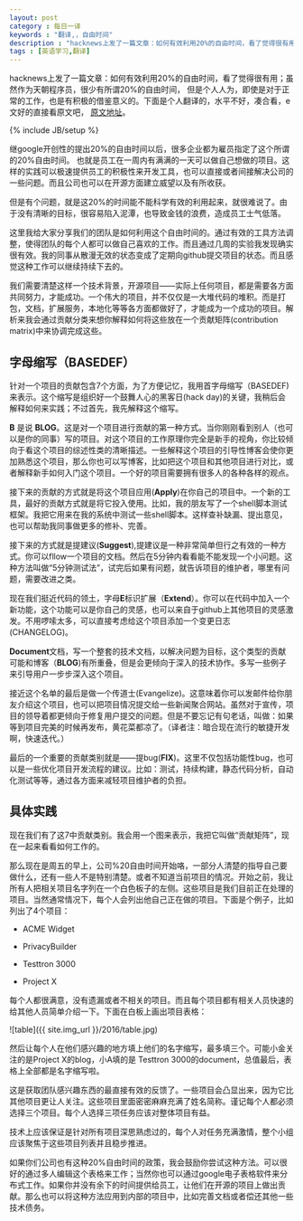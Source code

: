 ```yaml
---
layout: post
category : 每日一译 
keywords : "翻译,，自由时间"
description : "hacknews上发了一篇文章：如何有效利用20%的自由时间，看了觉得很有用；虽然作为天朝程序员，很少有所谓20%的自由时间，               但是个人人为，即使是对于正常的工作，也是有积极的借鉴意义的。下面是个人翻译的，水平不好，凑合看，e文好的直接看原文吧"
tags : [英语学习,翻译]
---
```


hacknews上发了一篇文章：如何有效利用20%的自由时间，看了觉得很有用；虽然作为天朝程序员，很少有所谓20%的自由时间，
但是个人人为，即使是对于正常的工作，也是有积极的借鉴意义的。下面是个人翻译的，水平不好，凑合看，e文好的直接看原文吧，
[原文地址](http://begriffs.com/posts/2016-01-29-making-twenty-percent-time-work.html)。
<!--break-->

{% include JB/setup %}


继google开创性的提出20%的自由时间以后，很多企业都为雇员指定了这个所谓的20%自由时间。
也就是员工在一周内有满满的一天可以做自己想做的项目。这样的实践可以极速提供员工的积极性来开发工具，也可以直接或者间接解决公司的一些问题。而且公司也可以在开源方面建立威望以及有所收获。


但是有个问题，就是这20%的时间能不能科学有效的利用起来，就很难说了。由于没有清晰的目标，很容易陷入泥潭，也导致金钱的浪费，造成员工士气低落。


这里我给大家分享我们的团队是如何利用这个自由时间的。通过有效的工具方法调整，使得团队的每个人都可以做自己喜欢的工作。而且通过几周的实验我发现确实很有效。我的同事从散漫无效的状态变成了定期向github提交项目的状态。而且感觉这种工作可以继续持续下去的。

    

我们需要清楚这样一个技术背景，开源项目——实际上任何项目，都是需要各方面共同努力，才能成功。一个伟大的项目，并不仅仅是一大堆代码的堆积。而是打包，文档，扩展服务，本地化等等各方面都做好了，才能成为一个成功的项目。解析来我会通过贡献分类来想你解释如何将这些放在一个贡献矩阵(contribution matrix)中来协调完成这些。

    

## 字母缩写（BASEDEF）


针对一个项目的贡献包含7个方面，为了方便记忆，我用首字母缩写（BASEDEF)来表示。这个缩写是组织好一个鼓舞人心的黑客日(hack day)的关键，我稍后会解释如何来实践；不过首先，我先解释这个缩写。 


**B** 是说 **BLOG**。这是对一个项目进行贡献的第一种方式。当你刚刚看到别人（也可以是你的同事）写的项目。对这个项目的工作原理你完全是新手的视角，你比较倾向于看这个项目的综述性类的清晰描述。一些解释这个项目的引导性博客会使你更加熟悉这个项目，那么你也可以写博客，比如把这个项目和其他项目进行对比，或者解释新手如何入门这个项目。一个好的项目需要拥有很多人的各种各样的观点。



接下来的贡献的方式就是将这个项目应用(**Apply**)在你自己的项目中。一个新的工具，最好的贡献方式就是将它投入使用。比如，我的朋友写了一个shell脚本测试框架。我把它用来在我的系统中测试一些shell脚本。这样查补缺漏、提出意见，也可以帮助我同事做更多的修补、完善。    


接下来的方式就是提建议(**Suggest**),提建议是一种非常简单但行之有效的一种方式。你可以fllow一个项目的文档。然后在5分钟内看看能不能发现一个小问题。这种方法叫做“5分钟测试法”，试完后如果有问题，就告诉项目的维护者，哪里有问题，需要改进之类。



现在我们挺近代码的领土，字母**E**标识扩展（**Extend**）。你可以在代码中加入一个新功能，这个功能可以是你自己的灵感，也可以来自于github上其他项目的灵感激发。不用啰嗦太多，可以直接考虑给这个项目添加一个变更日志(CHANGELOG)。



**Document**文档，写一个整套的技术文档，以解决问题为目标，这个类型的贡献可能和博客（**BLOG**)有所重叠，但是会更倾向于深入的技术协作。多写一些例子来引导用户一步步深入这个项目。

 

接近这个名单的最后是做一个传道士(Evangelize)。这意味着你可以发邮件给你朋友介绍这个项目，也可以把项目情况提交给一些新闻聚合网站。虽然对于宣传，项目的领导着都更倾向于修复用户提交的问题。但是不要忘记有句老话，叫做：如果等到项目完美的时候再发布，黄花菜都凉了。（译者注：暗合现在流行的敏捷开发啊，快速迭代。）


最后的一个重要的贡献类别就是——提bug(**FIX**)。这里不仅包括功能性bug，也可以是一些优化项目开发流程的建议。比如：测试，持续构建，静态代码分析，自动化测试等等，通过各方面来减轻项目维护者的负担。


## 具体实践


现在我们有了这7中贡献类别。我会用一个图来表示，我把它叫做“贡献矩阵”，现在一起来看看如何工作的。


那么现在是周五的早上，公司%20自由时间开始咯，一部分人清楚的指导自己要做什么，还有一些人不是特别清楚。或者不知道当前项目的情况。开始之前，我让所有人把相关项目名字列在一个白色板子的左侧。这些项目是我们目前正在处理的项目。当然通常情况下，每个人会列出他自己正在做的项目。下面是个例子，比如列出了4个项目：


- ACME Widget

- PrivacyBuilder

- Testtron 3000

- Project X


每个人都很满意，没有遗漏或者不相关的项目。而且每个项目都有相关人员快速的给其他人员简单介绍一下。下面在白板上画出项目表格：


![table]({{ site.img_url }}/2016/table.jpg)


然后让每个人在他们感兴趣的地方填上他们的名字缩写，最多填三个。可能小金关注的是Project X的blog，小A填的是 Testtron 3000的document，总值最后，表格上全部都是名字缩写啦。

这是获取团队感兴趣东西的最直接有效的反馈了。一些项目会凸显出来，因为它比其他项目更让人关注。这些项目里面密密麻麻充满了姓名简称。谨记每个人都必须选择三个项目。每个人选择三项任务应该对整体项目有益。 


技术上应该保证是针对所有项目深思熟虑过的，每个人对任务充满激情，整个小组应该聚焦于这些项目列表并且稳步推进。



如果你们公司也有这种20%自由时间的政策，我会鼓励你尝试这种方法。可以很好的通过多人编辑这个表格来工作；当然你也可以通过google电子表格软件来分布式工作。如果你并没有余下的时间提供给员工，让他们在开源的项目上做出贡献。那么也可以将这种方法应用到内部的项目中，比如完善文档或者偿还其他一些技术债务。
